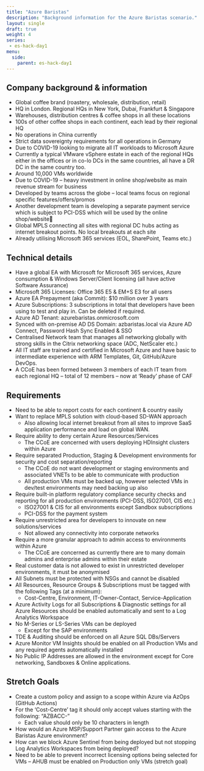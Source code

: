 ```yaml
---
title: "Azure Baristas"
description: "Background information for the Azure Baristas scenario."
layout: single
draft: true
weight: 4
series:
 - es-hack-day1
menu:
  side:
    parent: es-hack-day1
---
```


## Company background & information

* Global coffee brand (roastery, wholesale, distribution, retail)
* HQ in London. Regional HQs in New York, Dubai, Frankfurt & Singapore
* Warehouses, distribution centres & coffee shops in all these locations
* 100s of other coffee shops in each continent, each lead by their regional HQ
* No operations in China currently
* Strict data sovereignty requirements for all operations in Germany
* Due to COVID-19 looking to migrate all IT workloads to Microsoft Azure
* Currently a typical VMware vSphere estate in each of the regional HQs either in the offices or in co-lo DCs in the same countries, all have a DR DC in the same country too.
* Around 10,000 VMs worldwide
* Due to COVID-19 – heavy investment in online shop/website as main revenue stream for business
* Developed by teams across the globe – local teams focus on regional specific features/offers/promos
* Another development team is developing a separate payment service which is subject to PCI-DSS which will be used by the online shop/website
* Global MPLS connecting all sites with regional DC hubs acting as internet breakout points. No local breakouts at each site
* Already utilising Microsoft 365 services (EOL, SharePoint, Teams etc.)

## Technical details

* Have a global EA with Microsoft for Microsoft 365 services, Azure consumption & Windows Server/Client licensing (all have active Software Assurance)
* Microsoft 365 Licenses: Office 365 E5 & EM+S E3 for all users
* Azure EA Prepayment (aka Commit): $10 million over 3 years
* Azure Subscriptions: 3 subscriptions in total that developers have been using to test and play in. Can be deleted if required.
* Azure AD Tenant: azurebaristas.onmicrosoft.com
* Synced with on-premise AD DS Domain: azbaristas.local via Azure AD Connect, Password Hash Sync Enabled & SSO
* Centralised Network team that manages all networking globally with strong skills in the Citrix networking space (ADC, NetScaler etc.)
* All IT staff are trained and certified in Microsoft Azure and have basic to intermediate experience with ARM Templates, Git, GitHub/Azure DevOps.
* A CCoE has been formed between 3 members of each IT team from each regional HQ – total of 12 members – now at ‘Ready’ phase of CAF

## Requirements

* Need to be able to report costs for each continent & country easily
* Want to replace MPLS solution with cloud-based SD-WAN approach
  * Also allowing local internet breakout from all sites to improve SaaS application performance and load on global WAN.
* Require ability to deny certain Azure Resources/Services
  * The CCoE are concerned with users deploying HDInsight clusters within Azure
* Require separated Production, Staging & Development environments for security and cost separation/reporting
  * The CCoE do not want development or staging environments and associated VNETs to be able to communicate with production
  * All production VMs must be backed up, however selected VMs in dev/test environments may need backing up also
* Require built-in platform regulatory compliance security checks and reporting for all production environments (PCI-DSS, ISO27001, CIS etc.)
  * ISO27001 & CIS for all environments except Sandbox subscriptions
  * PCI-DSS for the payment system
* Require unrestricted area for developers to innovate on new solutions/services
  * Not allowed any connectivity into corporate networks
* Require a more granular approach to admin access to environments within Azure
  * The CCoE are concerned as currently there are to many domain admins and enterprise admins within their estate
* Real customer data is not allowed to exist in unrestricted developer environments, it must be anonymised
* All Subnets must be protected with NSGs and cannot be disabled
* All Resources, Resource Groups & Subscriptions must be tagged with the following Tags (at a minimum):
  * Cost-Centre, Environment, IT-Owner-Contact, Service-Application
* Azure Activity Logs for all Subscriptions & Diagnostic settings for all Azure Resources should be enabled automatically and sent to a Log Analytics Workspace
* No M-Series or LS-Series VMs can be deployed
  * Except for the SAP environments
* TDE & Auditing should be enforced on all Azure SQL DBs/Servers
* Azure Monitor VM Insights should be enabled on all Production VMs and any required agents automatically installed
* No Public IP Addresses are allowed in the environment except for Core networking, Sandboxes & Online applications.

## Stretch Goals

* Create a custom policy and assign to a scope within Azure via AzOps (GitHub Actions)
* For the ‘Cost-Centre’ tag it should only accept values starting with the following: “AZBACC-”
  * Each value should only be 10 characters in length
* How would an Azure MSP/Support Partner gain access to the Azure Baristas Azure environment?
* How can we block Azure Sentinel from being deployed but not stopping Log Analytics Workspaces from being deployed?
* Need to be able to prevent incorrect licensing options being selected for VMs – AHUB must be enabled on Production only VMs (stretch goal)
